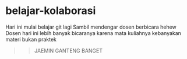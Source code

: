 # belajar-kolaborasi
Hari ini mulai belajar git lagi
Sambil mendengar dosen berbicara hehew
Dosen hari ini lebih banyak bicaranya karena mata kuliahnya kebanyakan materi bukan praktek

>>JAEMIN GANTENG BANGET
